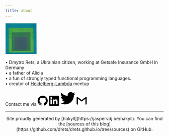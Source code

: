 ```yaml
---
title: about
---
```

<img width="100" src="/images/hb_1972.40.7.jpg" />

• Dmytro Rets, a Ukrainian citizen, working at Getsafe Insurance GmbH in Germany  
• a father of Alicia  
• a fun of strongly typed functional programming languages.  
• creator of [Heidelberg-Lambda](https://www.meetup.com/Heidelberg-Lambda) meetup  

Contact me via
[<img src="/images/contact/github.svg" class="icon" />](https://github.com/drets)
[<img src="/images/contact/linkedin.svg" class="icon" />](https://www.linkedin.com/in/drets)
[<img src="/images/contact/twitter.svg" class="icon" />](https://twitter.com/drets__)
<a href="mailto:dmitryrets@gmail.com"><img src="/images/contact/gmail.svg" class="icon" /></a>


<hr />

<center>Site proudly generated by [hakyll](https://jaspervdj.be/hakyll). You can find the [sources of this blog](https://github.com/drets/drets.github.io/tree/sources) on GitHub.</center>


